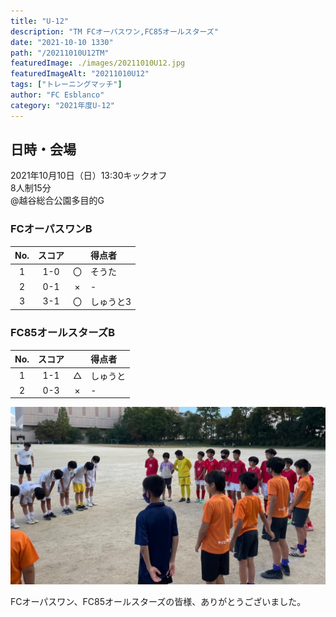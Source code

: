 ```yaml
---
title: "U-12"
description: "TM FCオーパスワン,FC85オールスターズ"
date: "2021-10-10 1330"
path: "/20211010U12TM"
featuredImage: ./images/20211010U12.jpg
featuredImageAlt: "20211010U12"
tags: ["トレーニングマッチ"]
author: "FC Esblanco"
category: "2021年度U-12"
---
```


## 日時・会場

2021年10月10日（日）13:30キックオフ<br>
8人制15分<br>
@越谷総合公園多目的G

### FCオーパスワンB

| No.| スコア |   | 得点者  |
|:--:|:------:|:-:|:--------|
| 1  | 1-0 | 〇 |そうた|
| 2  | 0-1 | × |-|
| 3  | 3-1 | 〇 |しゅうと3|


### FC85オールスターズB

| No.| スコア |   | 得点者  |
|:--:|:------:|:-:|:--------|
| 1  | 1-1 | △ |しゅうと|
| 2  | 0-3 | × |-|

![20211010U12](./images/20211010U12B.jpg "U12TM")

FCオーパスワン、FC85オールスターズの皆様、ありがとうございました。